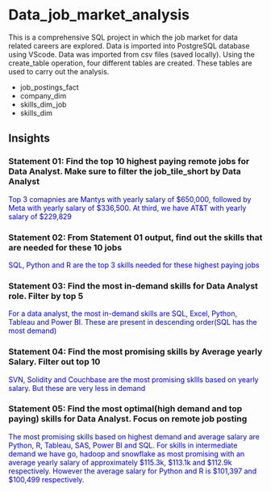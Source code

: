 # Data_job_market_analysis
This is a comprehensive SQL project in which the job market for data related careers are explored. Data is imported into PostgreSQL database using VScode. Data was imported from csv files (saved locally). Using the create_table operation, four different tables are created. These tables are used to carry out the analysis. 
- job_postings_fact
- company_dim
- skills_dim_job
- skills_dim

## Insights
### Statement 01: Find the top 10 highest paying remote jobs for Data Analyst. Make sure to filter the job_tile_short by Data Analyst
<span style="color:blue"> Top 3 comapnies are Mantys with yearly salary of $650,000, followed by Meta with yearly salary of $336,500. At third, we have AT&T with yearly salary of $229,829
### Statement 02: From Statement 01 output, find out the skills that are needed for these 10 jobs
<span style="color:blue"> SQL, Python and R are the top 3 skills needed for these highest paying jobs
### Statement 03: Find the most in-demand skills for Data Analyst role. Filter by top 5
<span style="color:blue"> For a data analyst, the most in-demand skills are SQL, Excel, Python, Tableau and Power BI. These are present in descending order(SQL has the most demand)
### Statement 04: Find the most promising skills by Average yearly Salary. Filter out top 10
<span style="color:blue"> SVN, Solidity and Couchbase are the most promising skllls based on yearly salary. But these are very less in demand
### Statement 05: Find the most optimal(high demand and top paying) skills for Data Analyst. Focus on remote job posting
<span style="color:blue"> The most promising skills based on highest demand and average salary are Python, R, Tableau, SAS, Power BI and SQL. For skills in intermediate demand we have go, hadoop and snowflake as most promising with an average yearly salary of approximately $115.3k, $113.1k and $112.9k respectively. However the average salary for Python and R is $101,397 and $100,499 respectively. 
